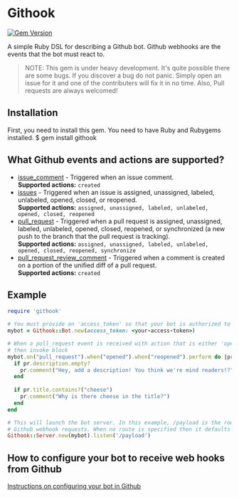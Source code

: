# Githook

[gem]: https://rubygems.org/gems/transproc
[![Gem Version](https://badge.fury.io/rb/githook.svg)][gem]

A simple Ruby DSL for describing a Github bot. Github webhooks are the events that the bot must react to.

> NOTE: This gem is under heavy development. It's quite possible there are some bugs. If you discover a bug do not panic.
> Simply open an issue for it and one of the contributers will fix it in no time. Also, Pull requests are always welcomed!

## Installation
First, you need to install this gem. You need to have Ruby and Rubygems installed.
  $ gem install githook

## What Github events and actions are supported?

* [issue_comment](https://developer.github.com/v3/activity/events/types/#issuecommentevent) - Triggered when an issue comment.  
   **Supported actions:** `created`
* [issues](https://developer.github.com/v3/activity/events/types/#issuesevent) - Triggered when an issue is assigned, unassigned, labeled, unlabeled, opened, closed, or reopened.  
   **Supported actions:** `assigned, unassigned, labeled, unlabeled, opened, closed, reopened`
* [pull_request](https://developer.github.com/v3/activity/events/types/#pullrequestevent) - Triggered when a pull request is assigned, unassigned, labeled, unlabeled, opened, closed, reopened, or synchronized (a new push to the branch that the pull request is tracking).  
  **Supported actions:** `assigned, unassigned, labeled, unlabeled, opened, closed, reopened, synchronize`
* [pull_request_review_comment](https://developer.github.com/v3/activity/events/types/#pullrequestreviewcommentevent) - Triggered when a comment is created on a portion of the unified diff of a pull request.  
  **Supported actions:** `created`

## Example

```ruby
require 'githook'

# You must provide an 'access_token' so that your bot is authorized to perform Github actions to your repos
mybot = Githook::Bot.new(access_token: <your-access-token>)

# When a pull_request event is received with action that is either 'opened' or 'reopened'
# then invoke block
mybot.on("pull_request").when("opened").when("reopened").perform do |pr|
  if pr.description.empty?
    pr.comment("Hey, add a description! You think we're mind readers!?")
  end
  
  if pr.title.contains?("cheese")
    pr.comment("Why is there cheese in the title?")
  end
end

# This will launch the bot server. In this example, /payload is the route that handles
# Github webhook requests. When no route is specified then it defaults to the root route.
Githook::Server.new(mybot).listen('/payload')
```

## How to configure your bot to receive web hooks from Github
[Instructions on configuring your bot in Github](./docs/configure-webhooks-github.md)
